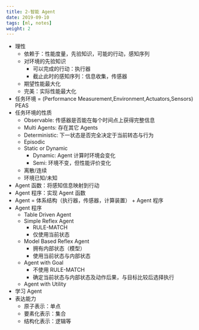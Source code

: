 ```yaml
---
title: 2-智能 Agent
date: 2019-09-10
tags: [ml, notes]
weight: 2
---
```


* 理性
  * 依赖于：性能度量，先验知识，可能的行动，感知序列
  * 对环境的先验知识
    * 可以完成的行动：执行器
    * 截止此时的感知序列：信息收集，传感器
  * 期望性能最大化
  * 完美：实际性能最大化
* 任务环境 = (Performance Measurement,Environment,Actuators,Sensors) PEAS
* 任务环境的性质
  * Observable: 传感器是否能在每个时间点上获得完整信息
  * Multi Agents: 存在其它 Agents
  * Deterministic: 下一状态是否完全决定于当前转态与行为
  * Episodic
  * Static or Dynamic
    * Dynamic: Agent 计算时环境会变化
    * Semi: 环境不变，但性能评价变化
  * 离散/连续
  * 环境已知/未知
* Agent 函数：将感知信息映射到行动
* Agent 程序：实现 Agent 函数
* Agent = 体系结构（执行器，传感器，计算装置） + Agent 程序
* Agent 程序
  * Table Driven Agent
  * Simple Reflex Agent
    * RULE-MATCH
    * 仅使用当前状态
  * Model Based Reflex Agent
    * 拥有内部状态（模型）
    * 使用当前状态与内部状态
  * Agent with Goal
    * 不使用 RULE-MATCH
    * 确定当前状态与内部状态及动作后果，与目标比较后选择执行
  * Agent with Utility
* 学习 Agent
* 表达能力
  * 原子表示：单点
  * 要素化表示：集合
  * 结构化表示：逻辑等
